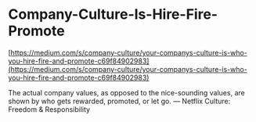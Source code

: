 # Company-Culture-Is-Hire-Fire-Promote

[https://medium.com/s/company-culture/your-companys-culture-is-who-you-hire-fire-and-promote-c69f84902983](https://medium.com/s/company-culture/your-companys-culture-is-who-you-hire-fire-and-promote-c69f84902983)

The actual company values, as opposed to the nice-sounding values, are shown by who gets rewarded, promoted, or let go. — Netflix Culture: Freedom & Responsibility

